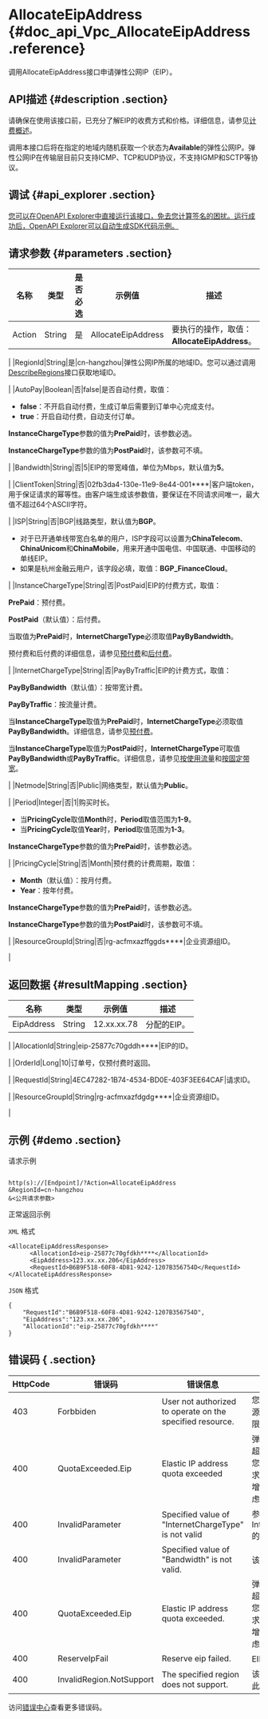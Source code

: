 # AllocateEipAddress {#doc_api_Vpc_AllocateEipAddress .reference}

调用AllocateEipAddress接口申请弹性公网IP（EIP）。

## API描述 {#description .section}

请确保在使用该接口前，已充分了解EIP的收费方式和价格。详细信息，请参见[计费概述](~~122035~~)。

调用本接口后将在指定的地域内随机获取一个状态为**Available**的弹性公网IP。弹性公网IP在传输层目前只支持ICMP、TCP和UDP协议，不支持IGMP和SCTP等协议。

## 调试 {#api_explorer .section}

[您可以在OpenAPI Explorer中直接运行该接口，免去您计算签名的困扰。运行成功后，OpenAPI Explorer可以自动生成SDK代码示例。](https://api.aliyun.com/#product=Vpc&api=AllocateEipAddress&type=RPC&version=2016-04-28)

## 请求参数 {#parameters .section}

|名称|类型|是否必选|示例值|描述|
|--|--|----|---|--|
|Action|String|是|AllocateEipAddress|要执行的操作，取值：**AllocateEipAddress**。

 |
|RegionId|String|是|cn-hangzhou|弹性公网IP所属的地域ID。您可以通过调用[DescribeRegions](~~36063~~)接口获取地域ID。

 |
|AutoPay|Boolean|否|false|是否自动付费，取值：

 -   **false**：不开启自动付费，生成订单后需要到订单中心完成支付。
-   **true**：开启自动付费，自动支付订单。

 **InstanceChargeType**参数的值为**PrePaid**时，该参数必选。

 **InstanceChargeType**参数的值为**PostPaid**时，该参数可不填。

 |
|Bandwidth|String|否|5|EIP的带宽峰值，单位为Mbps，默认值为**5**。

 |
|ClientToken|String|否|02fb3da4-130e-11e9-8e44-001\*\*\*\*|客户端token，用于保证请求的幂等性。由客户端生成该参数值，要保证在不同请求间唯一，最大值不超过64个ASCII字符。

 |
|ISP|String|否|BGP|线路类型，默认值为**BGP**。

 -   对于已开通单线带宽白名单的用户，ISP字段可以设置为**ChinaTelecom**、**ChinaUnicom**和**ChinaMobile**，用来开通中国电信、中国联通、中国移动的单线EIP。
-   如果是杭州金融云用户，该字段必填，取值：**BGP\_FinanceCloud**。

 |
|InstanceChargeType|String|否|PostPaid|EIP的付费方式，取值：

 **PrePaid**：预付费。

 **PostPaid**（默认值）：后付费。

 当取值为**PrePaid**时，**InternetChargeType**必须取值**PayByBandwidth**。

 预付费和后付费的详细信息，请参见[预付费](~~27767~~)和[后付费](~~72142~~)。

 |
|InternetChargeType|String|否|PayByTraffic|EIP的计费方式，取值：

 **PayByBandwidth**（默认值）：按带宽计费。

 **PayByTraffic**：按流量计费。

 当**InstanceChargeType**取值为**PrePaid**时，**InternetChargeType**必须取值**PayByBandwidth**。详细信息，请参见[预付费](~~27767~~)。

 当**InstanceChargeType**取值为**PostPaid**时，**InternetChargeType**可取值**PayByBandwidth**或**PayByTraffic**。详细信息，请参见[按使用流量](~~72142~~)和[按固定带宽](~~72142~~)。

 |
|Netmode|String|否|Public|网络类型，默认值为**Public**。

 |
|Period|Integer|否|1|购买时长。

 -   当**PricingCycle**取值**Month**时，**Period**取值范围为**1-9**。
-   当**PricingCycle**取值**Year**时，**Period**取值范围为**1-3**。

 **InstanceChargeType**参数的值为**PrePaid**时，该参数必选。

 |
|PricingCycle|String|否|Month|预付费的计费周期，取值：

 -   **Month**（默认值）：按月付费。
-   **Year**：按年付费。

**InstanceChargeType**参数的值为**PrePaid**时，该参数必选。


 **InstanceChargeType**参数的值为**PostPaid**时，该参数可不填。

 |
|ResourceGroupId|String|否|rg-acfmxazffggds\*\*\*\*|企业资源组ID。

 |

## 返回数据 {#resultMapping .section}

|名称|类型|示例值|描述|
|--|--|---|--|
|EipAddress|String|12.xx.xx.78|分配的EIP。

 |
|AllocationId|String|eip-25877c70gddh\*\*\*\*|EIP的ID。

 |
|OrderId|Long|10|订单号，仅预付费时返回。

 |
|RequestId|String|4EC47282-1B74-4534-BD0E-403F3EE64CAF|请求ID。

 |
|ResourceGroupId|String|rg-acfmxazfdgdg\*\*\*\*|企业资源组ID。

 |

## 示例 {#demo .section}

请求示例

``` {#request_demo}

http(s)://[Endpoint]/?Action=AllocateEipAddress
&RegionId=cn-hangzhou
&<公共请求参数>

```

正常返回示例

`XML` 格式

``` {#xml_return_success_demo}
<AllocateEipAddressResponse>
      <AllocationId>eip-25877c70gfdkh****</AllocationId>
      <EipAddress>123.xx.xx.206</EipAddress>
      <RequestId>B6B9F518-60F8-4D81-9242-1207B356754D</RequestId>
</AllocateEipAddressResponse>
```

`JSON` 格式

``` {#json_return_success_demo}
{
	"RequestId":"B6B9F518-60F8-4D81-9242-1207B356754D",
	"EipAddress":"123.xx.xx.206",
	"AllocationId":"eip-25877c70gfdkh****"
}
```

## 错误码 { .section}

|HttpCode|错误码|错误信息|描述|
|--------|---|----|--|
|403|Forbbiden|User not authorized to operate on the specified resource.|您没有权限操作该资源，请您申请操作权限后再试。|
|400|QuotaExceeded.Eip|Elastic IP address quota exceeded|弹性公网 IP 的个数超过额度限制，如果您有更多额度的需求，请提交工单申请增加限额，建议您考虑使用NAT网关。|
|400|InvalidParameter|Specified value of "InternetChargeType" is not valid|参数InternetChargeType的值不合法。|
|400|InvalidParameter|Specified value of "Bandwidth" is not valid.|该带宽不合法。|
|400|QuotaExceeded.Eip|Elastic IP address quota exceeded.|弹性公网 IP 的个数超过额度限制，如果您有更多额度的需求，请提交工单申请增加限额，建议您考虑使用NAT网关。|
|400|ReserveIpFail|Reserve eip failed.|EIP预留失败。|
|400|InvalidRegion.NotSupport|The specified region does not support.|该 RegionId 不支持此操作。|

访问[错误中心](https://error-center.aliyun.com/status/product/Vpc)查看更多错误码。

